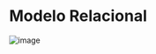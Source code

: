 # Modelo Relacional

![image](https://github.com/user-attachments/assets/37723a4b-35e4-4e67-a496-e6438a476326)

